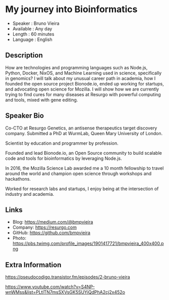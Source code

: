 My journey into Bioinformatics
=================================================

* Speaker   : Bruno Vieira
* Available : Any day
* Length    : 60 minutes
* Language  : English

Description
-----------

How are technologies and programming languages such as Node.js, Python, Docker, NixOS, and Machine Learning used in science, specifically in genomics?
I will talk about my unusual career path in academia, how I founded the open source project Bionode.io, ended up working for startups, and advocating open science for Mozilla. I will show how we are currently trying to find cures for many diseases at Resurgo with powerful computing and tools, mixed with gene editing.

Speaker Bio
-----------

Co-CTO at Resurgo Genetics, an antisense therapeutics target discovery company. Submitted a PhD at WurmLab, Queen Mary University of London.

Scientist by education and programmer by profession.

Founded and lead Bionode.io, an Open Source community to build scalable code and tools for bioinformatics by leveraging Node.js.

In 2016, the Mozilla Science Lab awarded me a 10 month fellowship to travel around the world and champion open science through workshops and hackathons.

Worked for research labs and startups, I enjoy being at the intersection of industry and academia.

Links
-----

* Blog: https://medium.com/@bmpvieira
* Company: https://resurgo.com
* GitHub: https://github.com/bmpvieira
* Photo: https://pbs.twimg.com/profile_images/1901417721/bmpvieira_400x400.png

Extra Information
-----------------

https://pseudocodigo.transistor.fm/episodes/2-bruno-vieira

https://www.youtube.com/watch?v=S4NP-wnWMss&list=PLtlTN7msSXVsGK5SUYiQdPhA2cj2x452o